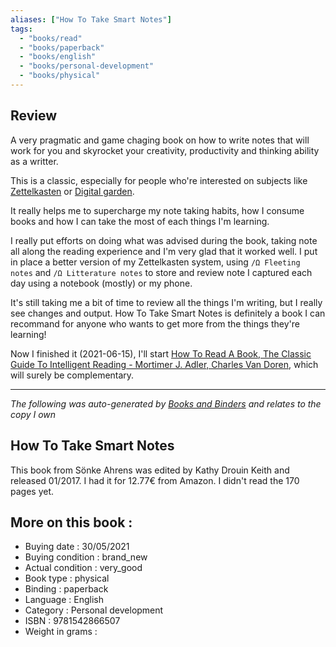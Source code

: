 ```yaml
---
aliases: ["How To Take Smart Notes"] 
tags: 
  - "books/read" 
  - "books/paperback" 
  - "books/english"
  - "books/personal-development"
  - "books/physical"
---
```

## Review

A very pragmatic and game chaging book on how to write notes that will work for you and skyrocket your creativity, productivity and thinking ability as a writter. 

This is a classic, especially for people who're interested on subjects like [Zettelkasten](The%20zettelkasten%20method%20and%20how%20to%20take%20smart%20notes.md) or [Digital garden](Digital%20garden.md). 

It really helps me to supercharge my note taking habits, how I consume books and how I can take the most of each things I'm learning. 

I really put efforts on doing what was advised during the book, taking note all along the reading experience and I'm very glad that it worked well. I put in place a better version of my Zettelkasten system, using `/Ω Fleeting notes` and `/Ω Litterature notes` to store and review note I captured each day using a notebook (mostly) or my phone. 

It's still taking me a bit of time to review all the things I'm writing, but I really see changes and output. How To Take Smart Notes is definitely a book I can recommand for anyone who wants to get more from the things they're learning! 

Now I finished it (2021-06-15), I'll start [How To Read A Book, The Classic Guide To Intelligent Reading - Mortimer J. Adler, Charles Van Doren](How%20To%20Read%20A%20Book,%20The%20Classic%20Guide%20To%20Intelligent%20Reading%20-%20Mortimer%20J.%20Adler,%20Charles%20Van%20Doren.md), which will surely be complementary. 

---
_The following was auto-generated by [Books and Binders](Books%20and%20Binders.md) and relates to the copy I own_
## How To Take Smart Notes
This book from Sönke Ahrens was edited by Kathy Drouin Keith and released 01/2017. I had it for 12.77€ from Amazon. I didn't read the 170 pages yet.

## More on this book :
- Buying date : 30/05/2021
- Buying condition : brand_new
- Actual condition : very_good
- Book type : physical
- Binding : paperback
- Language : English
- Category : Personal development
- ISBN : 9781542866507
- Weight in grams : 
